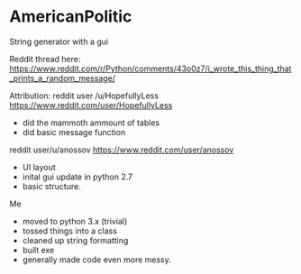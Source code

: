 # AmericanPolitic

String generator with a gui

Reddit thread here:
https://www.reddit.com/r/Python/comments/43o0z7/i_wrote_this_thing_that_prints_a_random_message/

Attribution: 
reddit user /u/HopefullyLess https://www.reddit.com/user/HopefullyLess
- did the mammoth ammount of tables
- did basic message function

reddit user/u/anossov https://www.reddit.com/user/anossov
- UI layout
- inital gui update in python 2.7
- basic structure.

Me
- moved to python 3.x (trivial)
- tossed things into a class
- cleaned up string formatting
- built exe
- generally made code even more messy.

